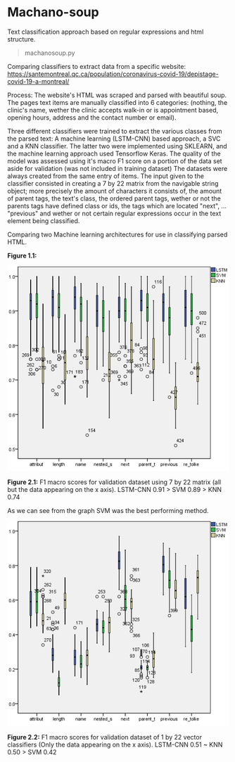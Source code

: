 # Machano-soup
Text classification approach based on regular expressions and html structure.

> machanosoup.py

Comparing classifiers to extract data from a specific website: https://santemontreal.qc.ca/population/coronavirus-covid-19/depistage-covid-19-a-montreal/

Process: The website's HTML was scraped and parsed with beautiful soup. The pages text items are manually classified into 6 categories: (nothing, the clinic's name, wether the clinic accepts walk-in or is appointment based, opening hours, address and the contact number or email). 

Three different classifiers were trained to extract the various classes from the parsed text: A machine learning (LSTM-CNN) based approach, a SVC and a KNN classifier. The latter two were implemented using SKLEARN, and the machine learning approach used Tensorflow Keras. The quality of the model was assessed using it's macro F1 score on a portion of the data set aside for validation (was not included in training dataset) The datasets were always created from the same entry of items. The input given to the classifier consisted in creating a 7 by 22 matrix from the navigable string object; more precisely the amount of characters it consists of, the amount of parent tags, the text's class, the ordered parent tags, wether or not the parents tags have defined class or ids, the tags which are located "next", ... "previous" and wether or not certain regular expressions occur in the text element being classified.

Comparing two Machine learning architectures for use in classifying parsed HTML.

**Figure 1.1:**

![Image of results](./pictures/comparison-CNN-LSTM.png)

**Figure 2.1:** F1 macro scores for validation dataset using 7 by 22 matrix (all but the data appearing on the x axis). LSTM-CNN 0.91 > SVM 0.89 > KNN 0.74

As we can see from the graph SVM was the best performing method.

![Image of results 2](./pictures/comparison_1by22-CNN-LSTM.png)

**Figure 2.2:** F1 macro scores for validation dataset of 1 by 22 vector classifiers (Only the data appearing on the x axis). LSTM-CNN 0.51 ~ KNN 0.50 > SVM 0.42

<!-- # LSTM-CNN architecture -->

